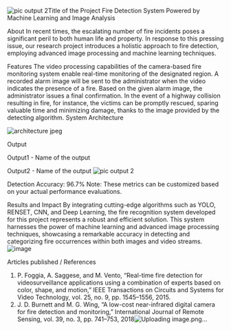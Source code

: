 ![pic output 2](https://github.com/shaheemadnan/Fire-Detection-System-Powered-by-Machine-Learning-and-Image-Analysis/assets/114155368/7372fccc-479d-4346-b9e8-b9e2e609b65e)Title of the Project
Fire Detection System Powered by Machine Learning and Image Analysis

About
In recent times, the escalating number of fire incidents poses a 
significant peril to both human life and property. In response to this pressing 
issue, our research project introduces a holistic approach to fire detection, 
employing advanced image processing and machine learning techniques. 

Features
The video processing capabilities of the camera-based fire monitoring 
system enable real-time monitoring of the designated region. A recorded 
alarm image will be sent to the administrator when the video indicates 
the presence of a fire. Based on the given alarm image, the administrator 
issues a final confirmation. In the event of a highway collision resulting 
in fire, for instance, the victims can be promptly rescued, sparing 
valuable time and minimizing damage, thanks to the image provided by 
the detecting algorithm. 
System Architecture


![architecture jpeg](https://github.com/shaheemadnan/Fire-Detection-System-Powered-by-Machine-Learning-and-Image-Analysis/assets/114155368/8a2cccba-c7ea-40c2-a66b-cc39c44199d9)

Output

Output1 - Name of the output



Output2 - Name of the output
![pic output 2](https://github.com/shaheemadnan/Fire-Detection-System-Powered-by-Machine-Learning-and-Image-Analysis/assets/114155368/7f385b00-9e77-4bab-991c-f0377660a2ae)



Detection Accuracy: 96.7% Note: These metrics can be customized based on your actual performance evaluations.

Results and Impact
By integrating cutting-edge algorithms such as YOLO, RENSET, CNN, and Deep Learning, the fire recognition system developed for this project represents a robust and efficient solution. This system harnesses the power of machine learning and advanced image processing techniques, showcasing a remarkable accuracy in detecting and categorizing fire occurrences within both images and video streams. 
![image](https://github.com/shaheemadnan/Fire-Detection-System-Powered-by-Machine-Learning-and-Image-Analysis/assets/114155368/4c233998-0735-4089-b4c8-3e27267a71ca)




Articles published / References
1. P. Foggia, A. Saggese, and M. Vento, “Real-time fire detection for videosurveillance applications using a combination of experts based on color, shape, and motion,” IEEE Transactions on Circuits and Systems for Video Technology, vol. 25, no. 9, pp. 1545–1556, 2015. 
2. J. D. Burnett and M. G. Wing, “A low-cost near-infrared digital camera for fire detection and monitoring,” International Journal of Remote Sensing, vol. 39, no. 3, pp. 741–753, 2018![Uploading image.png…]()
